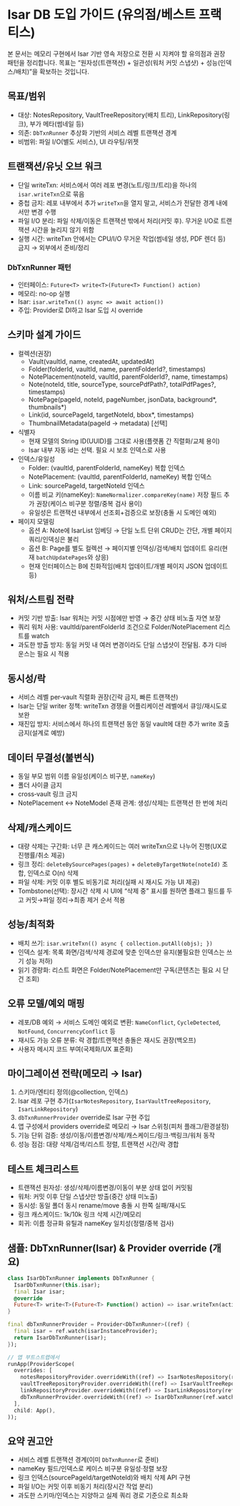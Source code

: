 # Isar DB 도입 가이드 (유의점/베스트 프랙티스)

본 문서는 메모리 구현에서 Isar 기반 영속 저장으로 전환 시 지켜야 할 유의점과 권장 패턴을 정리합니다. 목표는 “원자성(트랜잭션) + 일관성(워처 커밋 스냅샷) + 성능(인덱스/배치)”을 확보하는 것입니다.

## 목표/범위

- 대상: NotesRepository, VaultTreeRepository(배치 트리), LinkRepository(링크), 부가 메타(썸네일 등)
- 의존: `DbTxnRunner` 추상화 기반의 서비스 레벨 트랜잭션 경계
- 비범위: 파일 I/O(별도 서비스), UI 라우팅/위젯

## 트랜잭션/유닛 오브 워크

- 단일 writeTxn: 서비스에서 여러 레포 변경(노트/링크/트리)을 하나의 `isar.writeTxn`으로 묶음
- 중첩 금지: 레포 내부에서 추가 `writeTxn`을 열지 말고, 서비스가 전달한 경계 내에서만 변경 수행
- 파일 I/O 분리: 파일 삭제/이동은 트랜잭션 밖에서 처리(커밋 후). 무거운 I/O로 트랜잭션 시간을 늘리지 않기 위함
- 실행 시간: writeTxn 안에서는 CPU/I/O 무거운 작업(썸네일 생성, PDF 렌더 등) 금지 → 외부에서 준비/정리

### DbTxnRunner 패턴

- 인터페이스: `Future<T> write<T>(Future<T> Function() action)`
- 메모리: no-op 실행
- Isar: `isar.writeTxn(() async => await action())`
- 주입: Provider로 DI하고 Isar 도입 시 override

## 스키마 설계 가이드

- 컬렉션(권장)
  - Vault(vaultId, name, createdAt, updatedAt)
  - Folder(folderId, vaultId, name, parentFolderId?, timestamps)
  - NotePlacement(noteId, vaultId, parentFolderId?, name, timestamps)
  - Note(noteId, title, sourceType, sourcePdfPath?, totalPdfPages?, timestamps)
  - NotePage(pageId, noteId, pageNumber, jsonData, background*, thumbnails*)
  - Link(id, sourcePageId, targetNoteId, bbox\*, timestamps)
  - ThumbnailMetadata(pageId → metadata) [선택]
- 식별자
  - 현재 모델의 String ID(UUID)를 그대로 사용(플랫폼 간 직렬화/교체 용이)
  - Isar 내부 자동 id는 선택. 필요 시 보조 인덱스로 사용
- 인덱스/유일성
  - Folder: (vaultId, parentFolderId, nameKey) 복합 인덱스
  - NotePlacement: (vaultId, parentFolderId, nameKey) 복합 인덱스
  - Link: sourcePageId, targetNoteId 인덱스
  - 이름 비교 키(nameKey): `NameNormalizer.compareKey(name)` 저장 필드 추가 권장(케이스 비구분 정렬/중복 검사 용이)
  - 유일성은 트랜잭션 내부에서 선조회+검증으로 보장(충돌 시 도메인 예외)
- 페이지 모델링
  - 옵션 A: Note에 IsarList<Page> 임베딩 → 단일 노트 단위 CRUD는 간단, 개별 페이지 쿼리/인덱싱은 불리
  - 옵션 B: Page를 별도 컬렉션 → 페이지별 인덱싱/검색/배치 업데이트 유리(현재 `batchUpdatePages`와 상응)
  - 현재 인터페이스는 B에 친화적임(배치 업데이트/개별 페이지 JSON 업데이트 등)

## 워처/스트림 전략

- 커밋 기반 방출: Isar 워처는 커밋 시점에만 반영 → 중간 상태 비노출 자연 보장
- 쿼리 워처 사용: vaultId/parentFolderId 조건으로 Folder/NotePlacement 리스트를 watch
- 과도한 방출 방지: 동일 커밋 내 여러 변경이라도 단일 스냅샷이 전달됨. 추가 디바운스는 필요 시 적용

## 동시성/락

- 서비스 레벨 per‑vault 직렬화 권장(긴락 금지, 빠른 트랜잭션)
- Isar는 단일 writer 정책: writeTxn 경쟁을 어플리케이션 레벨에서 큐잉/재시도로 보완
- 재진입 방지: 서비스에서 하나의 트랜잭션 동안 동일 vault에 대한 추가 write 호출 금지(설계로 예방)

## 데이터 무결성(불변식)

- 동일 부모 범위 이름 유일성(케이스 비구분, `nameKey`)
- 폴더 사이클 금지
- cross‑vault 링크 금지
- NotePlacement ↔ NoteModel 존재 관계: 생성/삭제는 트랜잭션 한 번에 처리

## 삭제/캐스케이드

- 대량 삭제는 구간화: 너무 큰 캐스케이드는 여러 writeTxn으로 나누어 진행(UX로 진행률/취소 제공)
- 링크 정리: `deleteBySourcePages(pages)` + `deleteByTargetNote(noteId)` 조합, 인덱스로 O(n) 삭제
- 파일 삭제: 커밋 이후 별도 비동기로 처리(실패 시 재시도 가능 UI 제공)
- Tombstone(선택): 장시간 삭제 시 UI에 “삭제 중” 표시를 원하면 플래그 필드를 두고 커밋→파일 정리→최종 제거 순서 적용

## 성능/최적화

- 배치 쓰기: `isar.writeTxn(() async { collection.putAll(objs); })`
- 인덱스 설계: 목록 화면/검색/삭제 경로에 맞춘 인덱스만 유지(불필요한 인덱스는 쓰기 성능 저하)
- 읽기 경량화: 리스트 화면은 Folder/NotePlacement만 구독(콘텐츠는 필요 시 단건 조회)

## 오류 모델/예외 매핑

- 레포/DB 예외 → 서비스 도메인 예외로 변환: `NameConflict`, `CycleDetected`, `NotFound`, `ConcurrencyConflict` 등
- 재시도 가능 오류 분류: 락 경합/트랜잭션 충돌은 재시도 권장(백오프)
- 사용자 메시지 코드 부여(국제화/UX 표준화)

## 마이그레이션 전략(메모리 → Isar)

1. 스키마/엔티티 정의(@collection, 인덱스)
2. Isar 레포 구현 추가(`IsarNotesRepository`, `IsarVaultTreeRepository`, `IsarLinkRepository`)
3. `dbTxnRunnerProvider` override로 Isar 구현 주입
4. 앱 구성에서 providers override로 메모리 → Isar 스위칭(피처 플래그/환경설정)
5. 기능 단위 검증: 생성/이동/이름변경/삭제/캐스케이드/링크·백링크/워처 동작
6. 성능 점검: 대량 삭제/검색/리스트 정렬, 트랜잭션 시간/락 경합

## 테스트 체크리스트

- 트랜잭션 원자성: 생성/삭제/이름변경/이동이 부분 상태 없이 커밋됨
- 워처: 커밋 이후 단일 스냅샷만 방출(중간 상태 미노출)
- 동시성: 동일 폴더 동시 rename/move 충돌 시 한쪽 실패/재시도
- 링크 캐스케이드: 1k/10k 링크 삭제 시간/메모리
- 회귀: 이름 정규화 유틸과 nameKey 일치성(정렬/중복 검사)

## 샘플: DbTxnRunner(Isar) & Provider override (개요)

```dart
class IsarDbTxnRunner implements DbTxnRunner {
  IsarDbTxnRunner(this.isar);
  final Isar isar;
  @override
  Future<T> write<T>(Future<T> Function() action) => isar.writeTxn(action);
}

final dbTxnRunnerProvider = Provider<DbTxnRunner>((ref) {
  final isar = ref.watch(isarInstanceProvider);
  return IsarDbTxnRunner(isar);
});

// 앱 부트스트랩에서
runApp(ProviderScope(
  overrides: [
    notesRepositoryProvider.overrideWith((ref) => IsarNotesRepository(ref)),
    vaultTreeRepositoryProvider.overrideWith((ref) => IsarVaultTreeRepository(ref)),
    linkRepositoryProvider.overrideWith((ref) => IsarLinkRepository(ref)),
    dbTxnRunnerProvider.overrideWith((ref) => IsarDbTxnRunner(ref.watch(isarInstanceProvider))),
  ],
  child: App(),
));
```

## 요약 권고안

- 서비스 레벨 트랜잭션 경계(이미 `DbTxnRunner`로 준비)
- nameKey 필드/인덱스로 케이스 비구분 유일성·정렬 보장
- 링크 인덱스(sourcePageId/targetNoteId)와 배치 삭제 API 구현
- 파일 I/O는 커밋 이후 비동기 처리(장시간 작업 분리)
- 과도한 스키마/인덱스는 지양하고 실제 쿼리 경로 기준으로 최소화
